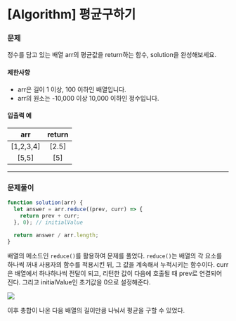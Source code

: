 # [Algorithm] 평균구하기

### 문제

정수를 담고 있는 배열 arr의 평균값을 return하는 함수, solution을 완성해보세요.

#### 제한사항

- arr은 길이 1 이상, 100 이하인 배열입니다.
- arr의 원소는 -10,000 이상 10,000 이하인 정수입니다.

#### 입출력 예

|    arr    | return |
| :-------: | :----: |
| [1,2,3,4] | [2.5]  |
|   [5,5]   |  [5]   |

---

### 문제풀이

```js
function solution(arr) {
  let answer = arr.reduce((prev, curr) => {
    return prev + curr;
  }, 0); // initialValue

  return answer / arr.length;
}
```

배열의 메소드인 `reduce()`를 활용하여 문제를 풀었다. `reduce()`는 배열의 각 요소를 하나씩 꺼내 사용자의 함수를 적용시킨 뒤, 그 값을 계속해서 누적시키는 함수이다.
curr은 배열에서 하나하나씩 전달이 되고, 리턴한 값이 다음에 호출될 때 prev로 연결되어 진다.
그리고 initialValue인 초기값을 0으로 설정해준다.

![](https://images.velog.io/images/hyehye/post/c6ae45b6-6b66-4cb6-9b1e-3d2726f48a2c/%E1%84%89%E1%85%B3%E1%84%8F%E1%85%B3%E1%84%85%E1%85%B5%E1%86%AB%E1%84%89%E1%85%A3%E1%86%BA%202021-04-29%20%E1%84%8B%E1%85%A9%E1%84%8C%E1%85%A5%E1%86%AB%2012.12.10.png)

이후 총합이 나온 다음 배열의 길이만큼 나눠서 평균을 구할 수 있었다.
